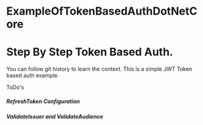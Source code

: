 # ExampleOfTokenBasedAuthDotNetCore
# Step By Step Token Based Auth. 
You can follow git history to learn the context.
This is a simple JWT Token based auth example.

ToDo's
  ##### RefreshToken Configuration 
  ##### ValidateIssuer and ValidateAudience
  
